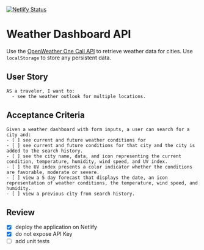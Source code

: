 [![Netlify Status](https://api.netlify.com/api/v1/badges/d37865bf-8043-421a-9b17-cda822a9ebd9/deploy-status)](https://app.netlify.com/sites/weather-forecaster-api/deploys)
# Weather Dashboard API

Use the [OpenWeather One Call API](https://openweathermap.org/api/one-call-api) to retrieve weather data for cities. Use `localStorage` to store any persistent data.

## User Story

```
AS a traveler, I want to:
  - see the weather outlook for multiple locations.
```

## Acceptance Criteria

```
Given a weather dashboard with form inputs, a user can search for a city and:
- [ ] see current and future weather conditions for 
- [ ] see current and future conditions for that city and the city is added to the search history.
- [ ] see the city name, data, and icon representing the current condition, temperature, humidity, wind speed, and UV index.
- [ ] the UV index presents a color indicator whether the conditions are favorable, moderate or severe.
- [ ] view a 5 day forecast that displays the date, an icon representation of weather conditions, the temperature, wind speed, and humidity.
- [ ] view a previous city from search history.
```

## Review

- [x] deploy the application on Netlify
- [x] do not expose API Key
- [ ] add unit tests